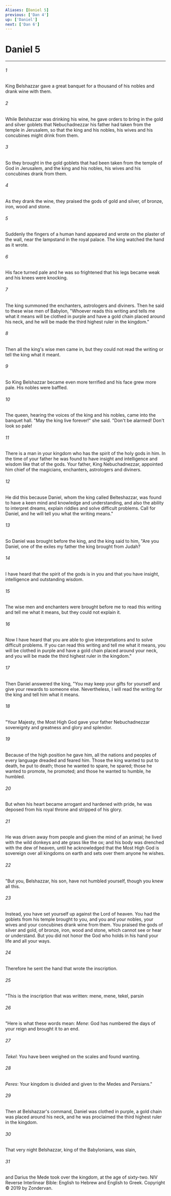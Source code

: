 ```yaml
---
Aliases: [Daniel 5]
previous: ['Dan 4']
up: ['Daniel']
next: ['Dan 6']
---
```

# Daniel 5

***


###### 1 
King Belshazzar gave a great banquet for a thousand of his nobles and drank wine with them. 

###### 2 
While Belshazzar was drinking his wine, he gave orders to bring in the gold and silver goblets that Nebuchadnezzar his father had taken from the temple in Jerusalem, so that the king and his nobles, his wives and his concubines might drink from them. 

###### 3 
So they brought in the gold goblets that had been taken from the temple of God in Jerusalem, and the king and his nobles, his wives and his concubines drank from them. 

###### 4 
As they drank the wine, they praised the gods of gold and silver, of bronze, iron, wood and stone. 

###### 5 
Suddenly the fingers of a human hand appeared and wrote on the plaster of the wall, near the lampstand in the royal palace. The king watched the hand as it wrote. 

###### 6 
His face turned pale and he was so frightened that his legs became weak and his knees were knocking. 

###### 7 
The king summoned the enchanters, astrologers and diviners. Then he said to these wise men of Babylon, "Whoever reads this writing and tells me what it means will be clothed in purple and have a gold chain placed around his neck, and he will be made the third highest ruler in the kingdom." 

###### 8 
Then all the king's wise men came in, but they could not read the writing or tell the king what it meant. 

###### 9 
So King Belshazzar became even more terrified and his face grew more pale. His nobles were baffled. 

###### 10 
The queen, hearing the voices of the king and his nobles, came into the banquet hall. "May the king live forever!" she said. "Don't be alarmed! Don't look so pale! 

###### 11 
There is a man in your kingdom who has the spirit of the holy gods in him. In the time of your father he was found to have insight and intelligence and wisdom like that of the gods. Your father, King Nebuchadnezzar, appointed him chief of the magicians, enchanters, astrologers and diviners. 

###### 12 
He did this because Daniel, whom the king called Belteshazzar, was found to have a keen mind and knowledge and understanding, and also the ability to interpret dreams, explain riddles and solve difficult problems. Call for Daniel, and he will tell you what the writing means." 

###### 13 
So Daniel was brought before the king, and the king said to him, "Are you Daniel, one of the exiles my father the king brought from Judah? 

###### 14 
I have heard that the spirit of the gods is in you and that you have insight, intelligence and outstanding wisdom. 

###### 15 
The wise men and enchanters were brought before me to read this writing and tell me what it means, but they could not explain it. 

###### 16 
Now I have heard that you are able to give interpretations and to solve difficult problems. If you can read this writing and tell me what it means, you will be clothed in purple and have a gold chain placed around your neck, and you will be made the third highest ruler in the kingdom." 

###### 17 
Then Daniel answered the king, "You may keep your gifts for yourself and give your rewards to someone else. Nevertheless, I will read the writing for the king and tell him what it means. 

###### 18 
"Your Majesty, the Most High God gave your father Nebuchadnezzar sovereignty and greatness and glory and splendor. 

###### 19 
Because of the high position he gave him, all the nations and peoples of every language dreaded and feared him. Those the king wanted to put to death, he put to death; those he wanted to spare, he spared; those he wanted to promote, he promoted; and those he wanted to humble, he humbled. 

###### 20 
But when his heart became arrogant and hardened with pride, he was deposed from his royal throne and stripped of his glory. 

###### 21 
He was driven away from people and given the mind of an animal; he lived with the wild donkeys and ate grass like the ox; and his body was drenched with the dew of heaven, until he acknowledged that the Most High God is sovereign over all kingdoms on earth and sets over them anyone he wishes. 

###### 22 
"But you, Belshazzar, his son, have not humbled yourself, though you knew all this. 

###### 23 
Instead, you have set yourself up against the Lord of heaven. You had the goblets from his temple brought to you, and you and your nobles, your wives and your concubines drank wine from them. You praised the gods of silver and gold, of bronze, iron, wood and stone, which cannot see or hear or understand. But you did not honor the God who holds in his hand your life and all your ways. 

###### 24 
Therefore he sent the hand that wrote the inscription. 

###### 25 
"This is the inscription that was written: mene, mene, tekel, parsin 

###### 26 
"Here is what these words mean: _Mene_: God has numbered the days of your reign and brought it to an end. 

###### 27 
_Tekel_: You have been weighed on the scales and found wanting. 

###### 28 
_Peres_: Your kingdom is divided and given to the Medes and Persians." 

###### 29 
Then at Belshazzar's command, Daniel was clothed in purple, a gold chain was placed around his neck, and he was proclaimed the third highest ruler in the kingdom. 

###### 30 
That very night Belshazzar, king of the Babylonians, was slain, 

###### 31 
and Darius the Mede took over the kingdom, at the age of sixty-two. NIV Reverse Interlinear Bible: English to Hebrew and English to Greek. Copyright © 2019 by Zondervan.
